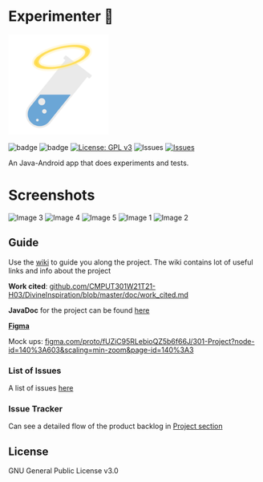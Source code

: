 # Experimenter 🧪

<img src="img/logo.png" alt="logo" width=200 />

![badge](https://github.com/CMPUT301W21T21-H03/DivineInspiration/workflows/AndroidTests/badge.svg) ![badge](https://api.travis-ci.com/CMPUT301W21T21-H03/DivineInspiration.svg?branch=master&status=created) [![License: GPL v3](https://img.shields.io/badge/License-GPLv3-blue.svg)](https://www.gnu.org/licenses/gpl-3.0) ![Issues](https://img.shields.io/github/contributors/CMPUT301W21T21-H03/DivineInspiration) [![Issues](https://img.shields.io/github/issues/CMPUT301W21T21-H03/DivineInspiration)](https://github.com/CMPUT301W21T21-H03/DivineInspiration/issues) 

An Java-Android app that does experiments and tests.   
# Screenshots   
![Image 3](https://user-images.githubusercontent.com/45904426/128582917-8e096021-b18e-429d-8c39-121846fc60fe.PNG)
![Image 4](https://user-images.githubusercontent.com/45904426/128582918-2396357d-dd9e-4ad5-af5f-aa2cc173e9c7.PNG)
![Image 5](https://user-images.githubusercontent.com/45904426/128582921-f14bb4f0-b3a3-48ac-99c7-809ab58fbd72.PNG)
![Image 1](https://user-images.githubusercontent.com/45904426/128582924-edd53152-197c-4eb7-8929-119849116bde.PNG)
![Image 2](https://user-images.githubusercontent.com/45904426/128582925-57155eb5-da49-4880-85a3-1f25e688fee8.PNG)

## Guide

Use the [wiki](https://github.com/CMPUT301W21T21-H03/DivineInspiration/wiki) to guide you along the project. The wiki contains lot of useful links and info about the project

**Work cited**: [github.com/CMPUT301W21T21-H03/DivineInspiration/blob/master/doc/work_cited.md](https://github.com/CMPUT301W21T21-H03/DivineInspiration/blob/master/doc/work_cited.md)

**JavaDoc** for the project can be found [here](https://cmput301w21t21-h03.github.io/JavaDocs/)

[**Figma**](https://www.figma.com/file/fUZiC95RLebioQZ5b6f66J/301-Project?node-id=112%3A2)

Mock ups: [figma.com/proto/fUZiC95RLebioQZ5b6f66J/301-Project?node-id=140%3A603&scaling=min-zoom&page-id=140%3A3](https://www.figma.com/proto/fUZiC95RLebioQZ5b6f66J/301-Project?node-id=140%3A603&scaling=min-zoom&page-id=140%3A3)

### List of Issues

A list of issues [here](https://github.com/CMPUT301W21T21-H03/DivineInspiration/issues ) 

### Issue Tracker

Can see a detailed flow of the product backlog in [Project section](https://github.com/CMPUT301W21T21-H03/DivineInspiration/projects/1)  



## License

GNU General Public License v3.0
